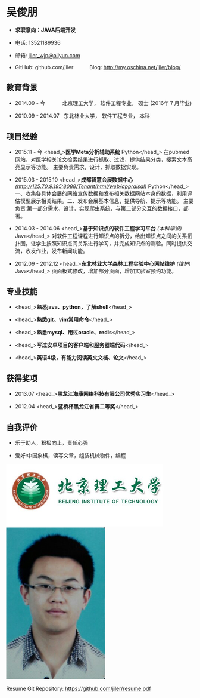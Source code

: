 吴俊朋
====

- <strong>求职意向：JAVA后端开发</strong>

- 电话: 13521189936   

- 邮箱: jiler_wjp@aliyun.com

- GitHub: github.com/jiler     &nbsp;&nbsp;&nbsp; &nbsp; &nbsp; &nbsp; Blog: http://my.oschina.net/jiler/blog/

教育背景
--------

- 2014.09 - 今　　　 北京理工大学， 软件工程专业， 硕士 (2016年７月毕业)

- 2010.09 - 2014.07 &nbsp;&nbsp;东北林业大学， 软件工程专业， 本科

项目经验
--------

- <datetime>2015.11 - 今</datetime> <head_>**医学Meta分析辅助系统** <lang>Python</lang></head_>
<description>在pubmed网站，对医学相关论文检索结果进行抓取、过滤，提供结果分类，搜索文本高亮显示等功能。</description>
<description>主要负责需求，设计，抓取数据实现。</description>

- <datetime>2015.03 - 2015.10</datetime> <head_>**成都智慧会展数据中心** *(http://125.70.9.195:8088/Tenant/html/web/appraisal)* <lang>Python</lang></head_>
<description>一、收集各具体会展的网络宣传数据和发布相关数据网站本身的数据，利用评估模型展示相关结果。二、发布会展基本信息，提供导航、提示等功能。</description>
<description>主要负责:第一部分需求、设计，实现爬虫系统，与第二部分交互的数据接口，部署。</description>

- <datetime>2014.03 - 2014.06</datetime> <head_>**基于知识点的软件工程学习平台** *(本科毕设)* 
<lang>Java</lang></head_>
<description>对软件工程课程进行知识点的拆分，给出知识点之间的关系拓扑图。让学生按照知识点间关系进行学习，并完成知识点的测验。同时提供交流，收发作业，发布新闻功能。</description>

- <datetime>2012.09 - 2012.12</datetime> <head_>**东北林业大学森林工程实验中心网站维护** *(维护)* <lang>Java</lang></head_>
<description>页面板式修改，增加部分页面，增加实验室预约功能。</description>

专业技能
--------

- <head_>**熟悉java、python，了解shell**</head_>

- <head_>**熟悉git、vim常用命令**</head_>

- <head_>**熟悉mysql、用过oracle、redis**</head_>

- <head_>**写过安卓项目的客户端和服务器端代码**</head_>

- <head_>**英语4级，有能力阅读英文文档、论文**</head_>

获得奖项
----

- <datetime>2013.07 </datetime> <head_>**黑龙江海康网络科技有限公司优秀实习生**</head_>
  
- <datetime>2012.04 </datetime> <head_>**蓝桥杯黑龙江省赛二等奖**</head_>

自我评价
--------

- 乐于助人，积极向上，责任心强   

- 爱好:中国象棋，读写文章，组装机械物件，编程    


![school-logo](../images/bit_logo.jpg)
![avatar](../images/me.jpg)

<footnote>Resume Git Repository: https://github.com/jiler/resume.pdf</footnote>
